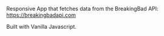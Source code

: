 Responsive App that fetches data from the BreakingBad API: https://breakingbadapi.com

Built with Vanilla Javascript.
